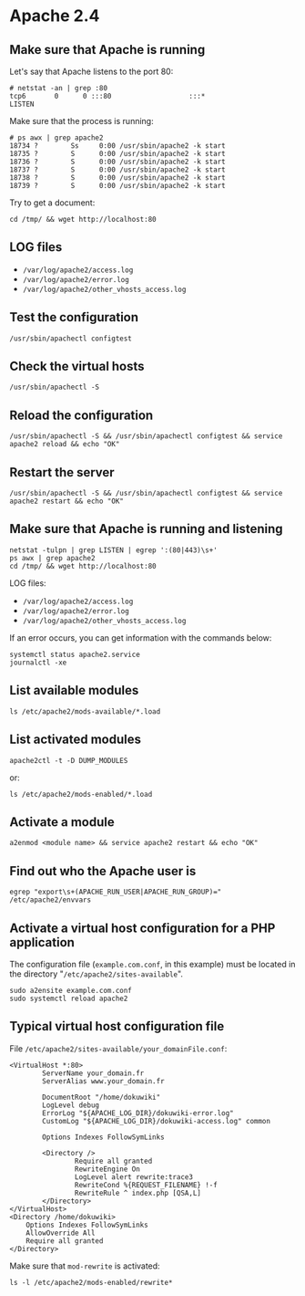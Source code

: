 # Apache 2.4

## Make sure that Apache is running

Let's say that Apache listens to the port 80:

    # netstat -an | grep :80
    tcp6       0      0 :::80                   :::*                    LISTEN   

Make sure that the process is running:

    # ps awx | grep apache2
    18734 ?        Ss     0:00 /usr/sbin/apache2 -k start
    18735 ?        S      0:00 /usr/sbin/apache2 -k start
    18736 ?        S      0:00 /usr/sbin/apache2 -k start
    18737 ?        S      0:00 /usr/sbin/apache2 -k start
    18738 ?        S      0:00 /usr/sbin/apache2 -k start
    18739 ?        S      0:00 /usr/sbin/apache2 -k start

Try to get a document:

    cd /tmp/ && wget http://localhost:80

## LOG files

* `/var/log/apache2/access.log`
* `/var/log/apache2/error.log`
* `/var/log/apache2/other_vhosts_access.log`

## Test the configuration

    /usr/sbin/apachectl configtest

## Check the virtual hosts

    /usr/sbin/apachectl -S

## Reload the configuration

    /usr/sbin/apachectl -S && /usr/sbin/apachectl configtest && service apache2 reload && echo "OK"

## Restart the server

    /usr/sbin/apachectl -S && /usr/sbin/apachectl configtest && service apache2 restart && echo "OK"

 ## Make sure that Apache is running and listening

    netstat -tulpn | grep LISTEN | egrep ':(80|443)\s+'
    ps awx | grep apache2
    cd /tmp/ && wget http://localhost:80

LOG files:

* `/var/log/apache2/access.log`
* `/var/log/apache2/error.log`
* `/var/log/apache2/other_vhosts_access.log`

If an error occurs, you can get information with the commands below:

    systemctl status apache2.service
    journalctl -xe

## List available modules

    ls /etc/apache2/mods-available/*.load

## List activated modules

    apache2ctl -t -D DUMP_MODULES

or:

    ls /etc/apache2/mods-enabled/*.load

## Activate a module

    a2enmod <module name> && service apache2 restart && echo "OK"

## Find out who the Apache user is

    egrep "export\s+(APACHE_RUN_USER|APACHE_RUN_GROUP)=" /etc/apache2/envvars

## Activate a virtual host configuration for a PHP application

The configuration file (`example.com.conf`, in this example) must be located in the directory "`/etc/apache2/sites-available`".

    sudo a2ensite example.com.conf
    sudo systemctl reload apache2

## Typical virtual host configuration file

File `/etc/apache2/sites-available/your_domainFile.conf`:

    <VirtualHost *:80>
            ServerName your_domain.fr
            ServerAlias www.your_domain.fr

            DocumentRoot "/home/dokuwiki"
            LogLevel debug
            ErrorLog "${APACHE_LOG_DIR}/dokuwiki-error.log"
            CustomLog "${APACHE_LOG_DIR}/dokuwiki-access.log" common

            Options Indexes FollowSymLinks

            <Directory />
                    Require all granted
                    RewriteEngine On
                    LogLevel alert rewrite:trace3
                    RewriteCond %{REQUEST_FILENAME} !-f
                    RewriteRule ^ index.php [QSA,L]
            </Directory>
    </VirtualHost>
    <Directory /home/dokuwiki>
        Options Indexes FollowSymLinks
        AllowOverride All
        Require all granted
    </Directory>

Make sure that `mod-rewrite` is activated:

    ls -l /etc/apache2/mods-enabled/rewrite*

